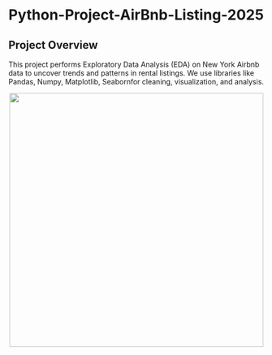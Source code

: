 # Python-Project-AirBnb-Listing-2025
## Project Overview
This project performs Exploratory Data Analysis (EDA) on New York Airbnb data to uncover trends and patterns in rental listings. We use libraries like Pandas, Numpy, Matplotlib, Seabornfor cleaning, visualization, and analysis.
<p align="center">
  <img src="C:\Users\smrit\Desktop\airbnb.png"  width="500"/>
</p>
